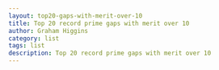 ```yaml
---
layout: top20-gaps-with-merit-over-10
title: Top 20 record prime gaps with merit over 10
author: Graham Higgins
category: list
tags: list
description: Top 20 record prime gaps with merit over 10
---
```

